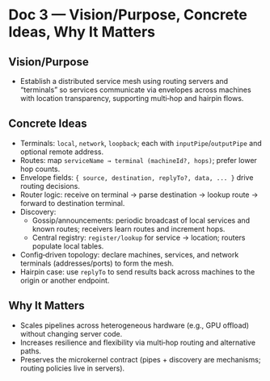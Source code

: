 # Doc 3 — Vision/Purpose, Concrete Ideas, Why It Matters

## Vision/Purpose
- Establish a distributed service mesh using routing servers and “terminals” so services communicate via envelopes across machines with location transparency, supporting multi‑hop and hairpin flows.

## Concrete Ideas
- Terminals: `local`, `network`, `loopback`; each with `inputPipe`/`outputPipe` and optional remote address.
- Routes: map `serviceName → terminal (machineId?, hops)`; prefer lower hop counts.
- Envelope fields: `{ source, destination, replyTo?, data, ... }` drive routing decisions.
- Router logic: receive on terminal → parse destination → lookup route → forward to destination terminal.
- Discovery:
  - Gossip/announcements: periodic broadcast of local services and known routes; receivers learn routes and increment hops.
  - Central registry: `register/lookup` for service → location; routers populate local tables.
- Config‑driven topology: declare machines, services, and network terminals (addresses/ports) to form the mesh.
- Hairpin case: use `replyTo` to send results back across machines to the origin or another endpoint.

## Why It Matters
- Scales pipelines across heterogeneous hardware (e.g., GPU offload) without changing server code.
- Increases resilience and flexibility via multi‑hop routing and alternative paths.
- Preserves the microkernel contract (pipes + discovery are mechanisms; routing policies live in servers).
